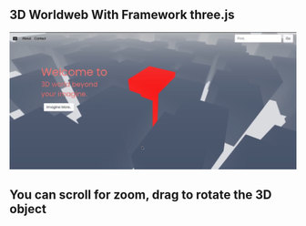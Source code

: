 ## 3D Worldweb With Framework three.js

<img src="3D world.PNG" alt="3d world">

## You can scroll for zoom, drag to rotate the 3D object
